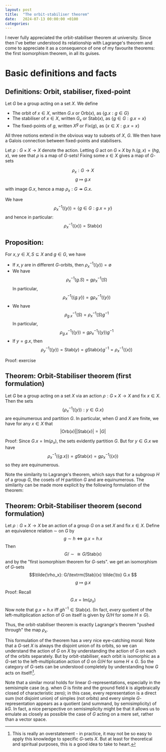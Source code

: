 ```yaml
---
layout: post
title:  "The orbit-stabiliser theorem"
date:   2024-07-13 00:00:00 +0100
categories: 
---
```


I never fully appreciated the orbit-stabiliser theorem at university. Since then I've better understood its relationship with Lagrange's theorem and come to appreciate it as a consequence of one of my favourite theorems: the first isomorphism theorem, in all its guises.

# Basic definitions and facts

## Definitions: Orbit, stabiliser, fixed-point
Let $G$ be a group acting on a set $X$. We define
 - The orbit of $x \in X$, written $G.x$ or $\textrm{Orb}(x)$, as $\{g.x: g\in G\}$
 - The stabiliser of $x \in X$, written $G_x$ or $\textrm{Stab}(x)$, as $\{g \in G: g.x=x\}$
 - The fixed-points of $g$, written $X^g$ or $\textrm{Fix}(g)$, as $\{x\in X: g.x=x\}$

All three notions extend in the obvious way to subsets of $X$, $G$. We then have a Galois connection between fixed-points and stabilisers. 

Let $\rho: G\times X \to X$ denote the action. Letting $G$ act on $G\times X$ by $h.(g,x) = (hg,x)$, we see that $\rho$ is a map of $G$-sets! Fixing some $x\in X$ gives a map of $G$-sets

$$ \rho_x: G \to X $$
$$g \mapsto g.x $$

with image $G.x$, hence a map $\rho_x: G \twoheadrightarrow G.x$.

We have 
$$\rho_x^{-1}(\{y\}) = \{g\in G: g.x=y\}$$
and hence in particular:
$$\rho_x^{-1}(\{x\}) = \textrm{Stab}(x)$$

## Proposition:
For $x,y \in X, S \subseteq X$ and $g \in G$, we have 
- If $x,y$ are in different $G$-orbits, then $\rho_x^{-1}(\{y\}) = \emptyset$
- We have 
 $$\rho_x^{-1}(g.S)=g\rho_x^{-1}(S) $$ 
 In particular, 
 $$\rho_x^{-1}(\{g.y\})=g\rho_x^{-1}(\{y\})$$
- We have 
 $$\rho_{g.x}^{-1}(S)=\rho_x^{-1}(S)g^{-1} $$ 
 In particular, 
 $$\rho_{g.x}^{-1}(\{y\})=g\rho_x^{-1}(\{y\})g^{-1}$$
- If $y = g.x$, then 
 $$\rho_y^{-1}(\{y\}) = \textrm{Stab}(y) = g\textrm{Stab}(x)g^{-1} = \rho_x^{-1}(\{x\}) $$

Proof: exercise

## Theorem: Orbit-Stabiliser theorem (first formulation)
Let $G$ be a group acting on a set $X$ via an action $\rho: G\times X \to X$ and fix $x\in X$. Then the sets 
$$\{\rho_x^{-1}(\{y\}): y\in G.x\} $$ 
are equinumerous and partition $G$.
In particular, when $G$ and $X$ are finite, we have for any $x\in X$ that 
$$|\textrm{Orb}(x)| |\textrm{Stab}(x)| =|G| $$

Proof: 
Since $G.x = \textrm{Im}(\rho_x)$, the sets evidently partition $G$. But for $y\in G.x$ we have
$$\rho_x^{-1}(\{g.x\})=g\textrm{Stab}(x) = g\rho_x^{-1}(\{x\}) $$ 
so they are equinumerous.

Note the similarity to Lagrange's theorem, which says that for a subgroup $H$ of a group $G$, the cosets of $H$ partition $G$ and are equinumerous. The similarity can be made more explicit by the following formulation of the theorem:

## Theorem: Orbit-Stabiliser theorem (second formulation)
Let $\rho :G\times X\to X$ be an action of a group $G$ on a set $X$ and fix $x\in X$. Define an equivalence relation $\sim$ on $G$ by 
$$g\sim h \Leftrightarrow g.x = h.x $$
Then 
$$G/\sim \cong G/\textrm{Stab(x)} $$
 and by the "first isomorphism theorem for $G$-sets". we get an isomorphism of $G$-sets
$$\tilde{\rho_x}: G/\textrm{Stab}(x) \tilde{\to} G.x $$ 
$$g\mapsto g.x $$

Proof: Recall 
$$G.x = \textrm{Im}(\rho_x) $$
Now note that $g.x = h.x$ iff $gh^{-1}\in \textrm{Stab}(x)$. (In fact, *every* quotient of the left-multiplication action of $G$ on itself is given by $G/H$ for some $H\leq G$).

Thus, the orbit-stabiliser theorem is exactly Lagrange's theorem "pushed through" the map $\rho_x$.

This formulation of the theorem has a very nice eye-catching moral: Note that a $G$-set $X$ is always the disjoint union of its orbits, so we can understand the action of $G$ on $X$ by understanding the action of $G$ on each of the orbits separately. But by orbit-stabiliser, each orbit is isomorphic as a $G$-set to the left-multiplication action of $G$ on $G/H$ for some $H\leq G$. So the category of $G$-sets can be understood completely by understanding how $G$ acts on itself![^overstatement].

Note that a similar moral holds for linear $G$-representations, especially in the semisimple case (e.g. when $G$ is finite and the ground field $k$ is algebraically closed of characteristic zero); in this case, every representation is a direct sum (not disjoint union) of simples (not orbits) and every simple $G$-representation appears as a quotient (and summand, by semisimplicity) of $kG$. In fact, a nice perspective on semisimplicity might be that it allows us to emulate as closely as possible the case of $G$ acting on a mere set, rather than a vector space.

[^overstatement]: This is really an overstatement - in practice, it may not be so easy to apply this knowledge to specific $G$-sets $X$. But at least for theoretical and spiritual purposes, this is a good idea to take to heart.